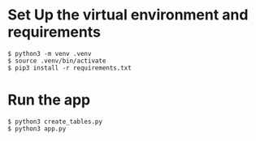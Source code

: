 # Set Up the virtual environment and requirements
```
$ python3 -m venv .venv
$ source .venv/bin/activate
$ pip3 install -r requirements.txt
```

# Run the app
```
$ python3 create_tables.py
$ python3 app.py
```


